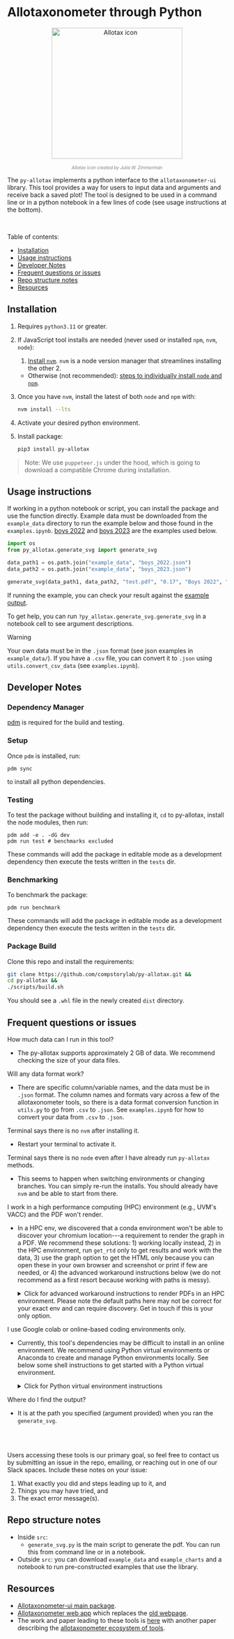 # Allotaxonometer through Python


<p align="center">
  <img src="Allotax.png" alt="Allotax icon" width="300px"/>
</p>
<p align="center" style="font-size: 10px; color: gray;">
  <i>Allotax icon created by Julia W. Zimmerman</i>
</p>

The `py-allotax` implements a python interface to the `allotaxonometer-ui` library. This tool provides a way for users to input data and arguments and receive back a saved plot! The tool is designed to be used in a command line or in a python notebook in a few lines of code (see usage instructions at the bottom).


<div style="clear: both;"></div>
<br>

Table of contents:
- [Installation](#installation)
- [Usage instructions](#usage-instructions)
- [Developer Notes](#developer-notes)
- [Frequent questions or issues](#frequent-questions-or-issues)
- [Repo structure notes](#repo-structure-notes)
- [Resources](#resources)



## Installation

1. Requires `python3.11` or greater.

1. If JavaScript tool installs are needed (never used or installed `npm`, `nvm`, `node`):
    1. [Install `nvm`](https://github.com/nvm-sh/nvm?tab=readme-ov-file#installing-and-updating). `nvm` is a node version manager that streamlines installing the other 2.
    - Otherwise (not recommended): [steps to individually install `node` and `npm`](https://docs.npmjs.com/downloading-and-installing-node-js-and-npm).
1. Once you have `nvm`, install the latest of both `node` and `npm` with:
    ```bash
    nvm install --lts
    ```
1. Activate your desired python environment.

1. Install package:
    ```bash
    pip3 install py-allotax
    ```


> Note:
> We use `puppeteer.js` under the hood, which is going to download a compatible Chrome during installation.

## Usage instructions

If working in a python notebook or script, you can install the package and use the function directly. Example data must be downloaded from the `example_data` directory to run the example below and those found in the `examples.ipynb`. [boys 2022](example_data/boys_2022.csv) and [boys 2023](example_data/boys_2023.json) are the examples used below.

```python
import os
from py_allotax.generate_svg import generate_svg

data_path1 = os.path.join("example_data", "boys_2022.json")
data_path2 = os.path.join("example_data", "boys_2023.json")

generate_svg(data_path1, data_path2, "test.pdf", "0.17", "Boys 2022", "Boys 2023")
```

If running the example, you can check your result against the [example output](example_charts).

To get help, you can run `?py_allotax.generate_svg.generate_svg` in a notebook cell to see argument descriptions.

> [!WARNING]
> Your own data must be in the `.json` format (see json examples in `example_data/`). If you have a `.csv` file, you can convert it to `.json` using `utils.convert_csv_data` (see `examples.ipynb`).


## Developer Notes
### Dependency Manager
[pdm](https://pdm-project.org/latest/#installation) is required for the build and testing.

### Setup
Once `pdm` is installed, run:
```
pdm sync
```
to install all python dependencies.

### Testing

To test the package without building and installing it, `cd` to py-allotax, install the node modules, then run:
```
pdm add -e . -dG dev
pdm run test # benchmarks excluded
```
These commands will add the package in editable mode as a development dependency then execute the tests written in the `tests` dir.

### Benchmarking

To benchmark the package:
```
pdm run benchmark
```
These commands will add the package in editable mode as a development dependency then execute the tests written in the `tests` dir.

### Package Build
Clone this repo and install the requirements:

```bash
git clone https://github.com/compstorylab/py-allotax.git &&
cd py-allotax &&
./scripts/build.sh
```

You should see a `.whl` file in the newly created `dist` directory.

## Frequent questions or issues

How much data can I run in this tool?
- The py-allotax supports approximately 2 GB of data. We recommend checking the size of your data files.

Will any data format work?
- There are specific column/variable names, and the data must be in `.json` format. The column names and formats vary across a few of the allotaxonometer tools, so there is a data format conversion function in `utils.py` to go from `.csv` to `.json`. See `examples.ipynb` for how to convert your data from `.csv` to `.json`.

Terminal says there is no `nvm` after installing it.
- Restart your terminal to activate it.

Terminal says there is no `node` even after I have already run `py-allotax` methods.
- This seems to happen when switching environments or changing branches. You can simply re-run the installs. You should already have `nvm` and be able to start from there.

I work in a high performance computing (HPC) environment (e.g., UVM's VACC) and the PDF won't render.
- In a HPC env, we discovered that a conda environment won't be able to discover your chromium location---a requirement to render the graph in a PDF. We recommend these solutions: 1) working locally instead, 2) in the HPC environment, run `get_rtd` only to get results and work with the data, 3) use the graph option to get the HTML only because you can open these in your own browser and screenshot or print if few are needed, or 4) the advanced workaround instructions below (we do not recommend as a first resort because working with paths is messy).

    <details>
    <summary>Click for advanced workaround instructions to render PDFs in an HPC environment. Please note the default paths here may not be correct for your exact env and can require discovery. Get in touch if this is your only option.</summary>

    - After following the normal installation steps, use the steps below, but amend the path for your username and your conda environment containing the py_allotax library.
    1. Install this additional package in your env. This should let you do the convert data and RTD functions only **(you can stop here if PDF is unneeded)**.
        ```
        conda install -c conda-forge nodejs
        ```
    1. Get your py_allotax env location (paste it somewhere retrievable):
        ```
        conda info --envs | grep pyallotax
        ```
    1. Find your python version:
        ```
        python --version
        ```
    1. Change directories to your py_allotax env location:
        ```
        cd $HOME/miniconda3/envs/pyallotax/lib/python3.13/site-packages/py_allotax/
        ```
    1. Start by making a folder in this location:
        ```
        mkdir chrome
        ```
    1. Get the chromium executable location and copy its output (paste this path somewhere retrievable):
        ```
        node -e "console.log(require('puppeteer').executablePath())"
        ```
    1. Next steps need to be done carefully with your paths. This will copy the chromium files from its location into your py_allotax env location. The first path is the chromium location, and the second path is your py_allotax library location in your env:
        1. ```scp -r $HOME/.cache/puppeteer/chrome $HOME/miniconda3/envs/pyallotax/lib/python3.13/site-packages/py_allotax/chrome```
        1. ```scp -r $HOME/.cache/puppeteer/chrome-headless-shell $HOME/miniconda3/envs/pyallotax/lib/python3.13/site-packages/py_allotax/chrome```
        1. ```chmod +x $HOME/miniconda3/envs/pyallotax/lib/python3.13/site-packages/py_allotax/chrome/chrome/linux-138.0.7204.49/chrome-linux64/chrome```
        1. ```chmod +x $HOME/miniconda3/envs/pyallotax/lib/python3.13/site-packages/py_allotax/chrome/chrome-headless-shell/linux-138.0.7204.49/chrome-headless-shell-linux64/chrome-headless-shell```

    1. In your own script or python notebook, set this variable (replace with the location your copied the chromium location to within your py_allotax env)
        ```
        os.environ["PUPPETEER_EXECUTABLE_PATH"] = "~/miniconda3/envs/pyallotax/lib/python3.13/site-packages/py_allotax/chrome/chrome/linux-138.0.7204.49/chrome-linux64/chrome”
        ```

    </details>


I use Google colab or online-based coding environments only.
- Currently, this tool's dependencies may be difficult to install in an online environment. We recommend using Python virtual environments or Anaconda to create and manage Python environments locally. See below some shell instructions to get started with a Python virtual environment.

    <details>
    <summary>Click for Python virtual environment instructions</summary>

    - Navigate to ('change directory' with `cd`) the folder where your coding or related work lives. These instructions will create a folder here containing your environment, `env`. Inside the folder, python’s virtual environment library, `venv`, will create files and download libraries. Each time you activate this environment, you have access to its libraries and can manage them.
        ```
        cd path-to-create-env
        ```
    - Generate an `env` with a name such as `allotax_env`:
        ```
        python3 -m venv <name_of_env>
        ```
    - Activate (source) the `env`; unless you automate this step, you will need to do this each time you restart your shell or change `env`.
        - In the directory where your `env` is, enter `pwd` (print working directory) to get its full path. Copy that path and fill in below, leaving the `bin/activate` at the end:
            ```
            source /replace-wth-path-to/name_of_env/bin/activate
            ```
        - Now you can install the python packages needed or do other library management (type `pip help` for more commands).
    - You are set up to use a coding application (IDE) or command line to run this tool. If you do not have Anaconda, we recommend VS Code (where you can work with `.ipynb` files as you might in Jupyter or Colab).
    </details>


Where do I find the output?
- It is at the path you specified (argument provided) when you ran the `generate_svg`.

<br>
<br>

Users accessing these tools is our primary goal, so feel free to contact us by submitting an issue in the repo, emailing, or reaching out in one of our Slack spaces. Include these notes on your issue:
1. What exactly you did and steps leading up to it, and
2. Things you may have tried, and
3. The exact error message(s).


## Repo structure notes
- Inside `src`:
    - `generate_svg.py` is the main script to generate the pdf. You can run this from command line or in a notebook.
- Outside `src`: you can download `example_data` and `example_charts` and a notebook to run pre-constructed examples that use the library.


## Resources

- [Allotaxonometer-ui main package](https://github.com/Vermont-Complex-Systems/allotaxonometer-ui).
- [Allotaxonometer web app](https://vermont-complex-systems.github.io/complex-stories/allotaxonometry) which replaces the [old webpage](https://allotax.vercel.app/).
- The work and paper leading to these tools is [here](https://doi.org/10.1140/epjds/s13688-023-00400-x) with another paper describing the [allotaxonometer ecosystem of tools](https://arxiv.org/abs/2506.21808).

